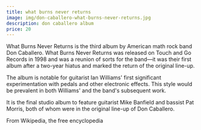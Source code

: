 ```yaml
---
title: what burns never returns
image: img/don-caballero-what-burns-never-returns.jpg
description: don caballero album
price: 20
---
```


What Burns Never Returns is the third album by American math rock band Don Caballero. What Burns Never Returns was released on Touch and Go Records in 1998 and was a reunion of sorts for the band—it was their first album after a two-year hiatus and marked the return of the original line-up.

The album is notable for guitarist Ian Williams' first significant experimentation with pedals and other electronic effects. This style would be prevalent in both Williams' and the band's subsequent work.

It is the final studio album to feature guitarist Mike Banfield and bassist Pat Morris, both of whom were in the original line-up of Don Caballero.

From Wikipedia, the free encyclopedia
